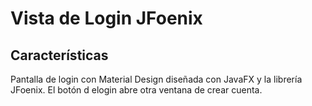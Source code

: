 # Vista de Login JFoenix
## Características
Pantalla de login con Material Design diseñada con JavaFX y la librería
JFoenix. El botón d elogin abre otra ventana de crear cuenta.
